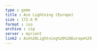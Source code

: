 ```yaml
---
type : game
title : Ace Lightning (Europe)
size : 172.6 M
format : iso
archive : zip
server : myrient
link2 : Ace%20Lightning%20%28Europe%29
---
```

